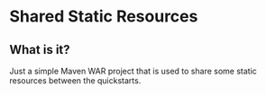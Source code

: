 Shared Static Resources
===================

What is it?
-----------

Just a simple Maven WAR project that is used to share some static resources between the quickstarts. 